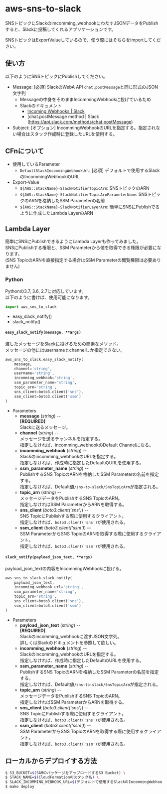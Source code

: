 # aws-sns-to-slack

SNSトピックにSlackのimcomming_webhookにわたすJSONデータをPublishすると、Slackに投稿してくれるアプリケーションです。

SNSトピックはExportValueしているので、使う際にはそちらをImportしてください。

## 使い方
以下のようにSNSトピックにPublishしてください。

- Message: [必須] SlackのWebA API ```chat.postMessage```と同じ形式のJSON文字列
  - Messageの中身をそのままIncommingWebhookに投げているため
  - Slackのドキュメント
    - [Incoming Webhooks | Slack](https://api.slack.com/incoming-webhooks)
    - [chat.postMessage method | Slack (https://api.slack.com/methods/chat.postMessage)
- Subject: [オプション] IncommingWebhookのURLを指定する。指定されない場合はスタック作成時に登録したURLを使用する。

## CFnについて
- 使用しているParameter
  - ```DefaultSlackIncommingWebhookUrl```: [必須] デフォルトで使用するSlackのIncommingWebhookのURL
- Export-Value
  - ```${AWS::StackName}-SlackNotifierTopicArn```: SNSトピックのARN
  - ```${AWS::StackName}-SlackNotifierTopicArnParameterName```: SNSトピックのARNを格納したSSM Parameterの名前
  - ```${AWS::StackName}-SlackNotifierLayerArn```: 簡単にSNSにPublishでるように作成したLambda LayerのARN

## Lambda Layer

簡単にSNSにPublishできるようにLambda Layerも作ってみました。  
SNSにPublishする権限と、SSM Parameterから値を取得できる権限が必要になります。  
(SNS TopicのARNを直接指定する場合はSSM Parameterの閲覧権限は必要ありません)

### Python
Pythonの3.7, 3.6, 2.7に対応しています。  
以下のように書けば、使用可能になります。

```python
import aws_sns_to_slack
```

- easy_slack_notify()
- slack_notify()

#### ```easy_slack_notify(message, **args)```
渡したメッセージをSlackに投げるための簡素なメソッド。  
メッセージの他にはusernameとchannelしか指定できない。

```python
aws_sns_to_slack.easy_slack_notify(
    message,
    channel='string',
    username='string',
    incomming_webhook='string',
    ssm_parameter_name='string',
    topic_arn='string',
    sns_client=boto3.client('sns'),
    ssm_client=boto3.client('ssm')
)
```

- Parameters
  - **message** (*string*) --  
    **[REQUIRED]**  
    Slackに送るメッセージ。
  - **channel** (*string*) --  
    メッセージを送るチャンネルを指定する。  
    指定しなければ、incomming_webhookのDefault Channelになる。
  - **incomming_webhook** (*string*) --  
    Slackのincomming_webhookのURLを指定する。  
    指定しなければ、作成時に指定したDefaultのURLを使用する。
  - **ssm_parameter_name** (*string*) --  
    PublishするSNS TopicのARNを格納したSSM Parameterの名前を指定する。  
    指定しなければ、Default値```/sns-to-slack/SnsTopicArn```が指定される。
  - **topic_arn** (*string*) --  
    メッセージデータをPublishするSNS TopicのARN。  
    指定しなければSSM ParameterからARNを取得する。
  - **sns_client** (*boto3.client('sns')*) --  
    SNS TopicにPublishする際に使用するクライアント。  
    指定しなければ、```boto3.client('sns')```が使用される。
  - **ssm_client** (*boto3.client('ssm')*) --  
    SSM ParameterからSNS TopicのARNを取得する際に使用するクライアント。  
    指定しなければ、```boto3.client('ssm')```が使用される。


#### ```slack_notify(payload_json_text, **args)```
payload_json_textの内容をIncommingWebhookに投げる。

```python
aws_sns_to_slack.slack_notify(
    payload_json_text,
    incomming_webhook_url='string',
    ssm_parameter_name='string',
    topic_arn='string',
    sns_client=boto3.client('sns'),
    ssm_client=boto3.client('ssm')
)
```
- Parameters
  - **payload_json_text** (*string*) --  
    **[REQUIRED]**  
    Slackのincomming_webhookに渡すJSON文字列。  
    詳しくはSlackのドキュメントを参照して欲しい。
  - **incomming_webhook** (*string*) --  
    Slackのincomming_webhookのURLを指定する。  
    指定しなければ、作成時に指定したDefaultのURLを使用する。
  - **ssm_parameter_name** (*string*) --  
    PublishするSNS TopicのARNを格納したSSM Parameterの名前を指定する。  
    指定しなければ、Default値```/sns-to-slack/SnsTopicArn```が指定される。
  - **topic_arn** (*string*) --  
    メッセージデータをPublishするSNS TopicのARN。  
    指定しなければSSM ParameterからARNを取得する。
  - **sns_client** (*boto3.client('sns')*) --  
    SNS TopicにPublishする際に使用するクライアント。  
    指定しなければ、```boto3.client('sns')```が使用される。
  - **ssm_client** (*boto3.client('ssm')*) --  
    SSM ParameterからSNS TopicのARNを取得する際に使用するクライアント。  
    指定しなければ、```boto3.client('ssm')```が使用される。

## ローカルからデプロイする方法
```bash
$ S3_BUCKET=$(SAMのパッケージをアップロードするS3 Bucket) \
$ STACK_NAME=$(CloudFormationのスタック名) \
$ SLACK_INCOMMING_WEBHOOK_URL=$(デフォルトで使用するSlackのIncommingWebhookのURL) \
$ make deploy
```
